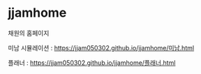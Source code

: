 # jjamhome
채원의 홈페이지

미남 시뮬레이션 : https://jjam050302.github.io/jjamhome/미남.html

플래너 : https://jjam050302.github.io/jjamhome/플래너.html
